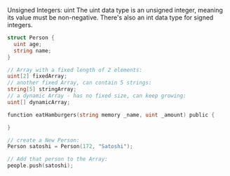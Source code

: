 Unsigned Integers: uint
The uint data type is an unsigned integer, meaning its value must be non-negative. There's also an int data type for signed integers.

```go
struct Person {
  uint age;
  string name;
}
```
```go
// Array with a fixed length of 2 elements:
uint[2] fixedArray;
// another fixed Array, can contain 5 strings:
string[5] stringArray;
// a dynamic Array - has no fixed size, can keep growing:
uint[] dynamicArray;
```
```go
function eatHamburgers(string memory _name, uint _amount) public {

}
```
```go
// create a New Person:
Person satoshi = Person(172, "Satoshi");

// Add that person to the Array:
people.push(satoshi);
```

